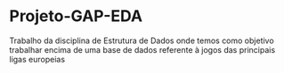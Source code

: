 # Projeto-GAP-EDA
Trabalho da disciplina de Estrutura de Dados onde temos como objetivo trabalhar encima de uma base de dados referente à jogos das principais ligas europeias
